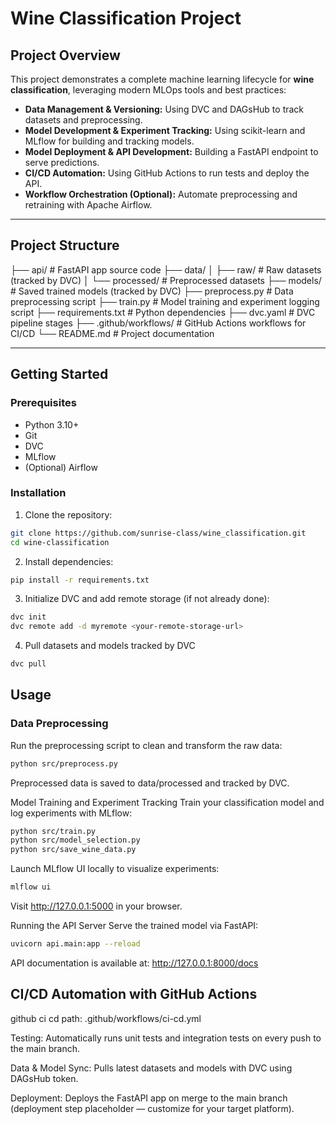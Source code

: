 # Wine Classification Project

## Project Overview

This project demonstrates a complete machine learning lifecycle for **wine classification**, leveraging modern MLOps tools and best practices:

- **Data Management & Versioning:** Using DVC and DAGsHub to track datasets and preprocessing.
- **Model Development & Experiment Tracking:** Using scikit-learn and MLflow for building and tracking models.
- **Model Deployment & API Development:** Building a FastAPI endpoint to serve predictions.
- **CI/CD Automation:** Using GitHub Actions to run tests and deploy the API.
- **Workflow Orchestration (Optional):** Automate preprocessing and retraining with Apache Airflow.

---

## Project Structure
├── api/ # FastAPI app source code
├── data/
│ ├── raw/ # Raw datasets (tracked by DVC)
│ └── processed/ # Preprocessed datasets
├── models/ # Saved trained models (tracked by DVC)
├── preprocess.py # Data preprocessing script
├── train.py # Model training and experiment logging script
├── requirements.txt # Python dependencies
├── dvc.yaml # DVC pipeline stages
├── .github/workflows/ # GitHub Actions workflows for CI/CD
└── README.md # Project documentation


---

## Getting Started

### Prerequisites

- Python 3.10+
- Git
- DVC
- MLflow
- (Optional) Airflow

### Installation

1. Clone the repository:

```bash
git clone https://github.com/sunrise-class/wine_classification.git
cd wine-classification
```

2. Install dependencies:

```bash
pip install -r requirements.txt
```


3. Initialize DVC and add remote storage (if not already done):

```bash
dvc init
dvc remote add -d myremote <your-remote-storage-url>
```

4. Pull datasets and models tracked by DVC
```bash
dvc pull
```


## Usage

### Data Preprocessing

Run the preprocessing script to clean and transform the raw data:

```bash
python src/preprocess.py
```

Preprocessed data is saved to data/processed and tracked by DVC.

Model Training and Experiment Tracking
Train your classification model and log experiments with MLflow:

```bash
python src/train.py
python src/model_selection.py
python src/save_wine_data.py
```

Launch MLflow UI locally to visualize experiments:

```bash
mlflow ui
```
Visit http://127.0.0.1:5000 in your browser.

Running the API Server
Serve the trained model via FastAPI:

```bash
uvicorn api.main:app --reload
```

API documentation is available at:
http://127.0.0.1:8000/docs

## CI/CD Automation with GitHub Actions

github ci cd path: .github/workflows/ci-cd.yml

Testing: Automatically runs unit tests and integration tests on every push to the main branch.

Data & Model Sync: Pulls latest datasets and models with DVC using DAGsHub token.

Deployment: Deploys the FastAPI app on merge to the main branch (deployment step placeholder — customize for your target platform).